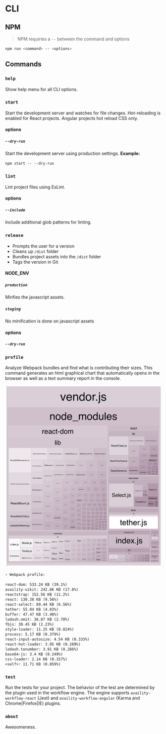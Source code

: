 # CLI

## NPM
> NPM requiries a `--` between the command and options
```bash
npm run <command> -- <options>
```

## Commands

### `help`
Show help menu for all CLI options.

### `start`
Start the development server and watches for file changes.  Hot-reloading is enabled for React projects.  Angular projects hot reload CSS only.

#### options

##### `--dry-run`
Start the development server using production settings. **Example:**

`npm start -- --dry-run`

### `lint`
Lint project files using EsLint.

#### options

##### `--include`
Include additional glob patterns for linting.

### `release`
- Prompts the user for a version
- Cleans up `/dist` folder
- Bundles project assets into the `/dist` folder
- Tags the version in Git

#### NODE_ENV

##### `production`
Minfies the javascript assets.

##### `staging`
No minification is done on javascript assets

#### options

##### `--dry-run`

### `profile`
Analyze Webpack bundles and find what is contributing their sizes.  This command generates an html graphical chart that automatically opens in the browser as well as a text summary report in the console.

![profile](./docs/profile.png)

```
› Webpack profile:

react-dom: 533.24 KB (39.1%)
availity-uikit: 242.86 KB (17.8%)
reactstrap: 152.56 KB (11.2%)
react: 130.38 KB (9.56%)
react-select: 89.44 KB (6.56%)
tether: 55.04 KB (4.03%)
buffer: 47.47 KB (3.48%)
lodash.omit: 36.87 KB (2.70%)
fbjs: 30.45 KB (2.23%)
style-loader: 11.25 KB (0.824%)
process: 5.17 KB (0.379%)
react-input-autosize: 4.54 KB (0.333%)
react-hot-loader: 3.95 KB (0.289%)
lodash.tonumber: 3.91 KB (0.286%)
base64-js: 3.4 KB (0.249%)
css-loader: 2.14 KB (0.157%)
<self>: 11.71 KB (0.859%)
```


### `test`
Run the tests for your project.  The behavior of the test are determined by the plugin used in the workflow engine.  The engine supports `availity-workflow-react` (Jest) and `availity-workflow-angular` (Karma and Chrome|Firefox|IE) plugins.

### `about`
Awesomeness.





